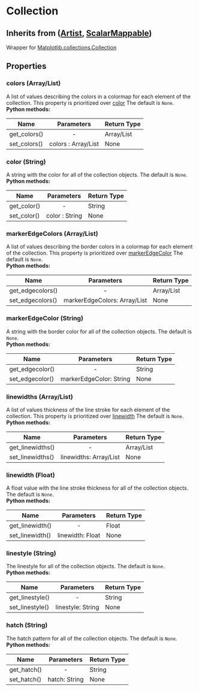# Collection

## Inherits from ([Artist](./artist.md), [ScalarMappable](./scalar_mappable.md))

Wrapper for [Matplotlib.collections.Collection](https://matplotlib.org/3.5.0/api/collections_api.html#matplotlib.collections.Collection)


## Properties

[//]: # (--8<-- [start:collection-props])

### colors (Array/List) 
A list of values describing the colors in a colormap for each element of the collection. This property is prioritized over [color](#color-property)
The default is `None`.<br>
**Python methods:**

| Name | Parameters | Return Type |
| -------------- |:------------------:|---------------|
|get_colors() | - | Array/List |
|set_colors() | colors : Array/List| None |

### color (String) 
A string with the color for all of the collection objects.
The default is `None`.<br>
**Python methods:**

| Name | Parameters | Return Type |
| -------------- |:------------------:|---------------|
|get_color() | - | String |
|set_color() | color : String| None |

### markerEdgeColors (Array/List) 
A list of values describing the border colors in a colormap for each element of the collection. This property is prioritized over [markerEdgeColor](#markeredgecolor-property)
The default is `None`.<br>
**Python methods:**

| Name | Parameters | Return Type |
| -------------- |:------------------:|---------------|
|get_edgecolors() | - | Array/List |
|set_edgecolors() | markerEdgeColors: Array/List| None |

### markerEdgeColor (String) 
A string with the border color for all of the collection objects.
The default is `None`.<br>
**Python methods:**

| Name | Parameters | Return Type |
| -------------- |:------------------:|---------------|
|get_edgecolor() | - | String |
|set_edgecolor() | markerEdgeColor: String| None |

### linewidths (Array/List) 
A list of values thickness of the line stroke for each element of the collection. This property is prioritized over [linewidth](#linewidth-property)
The default is `None`.<br>
**Python methods:**

| Name | Parameters | Return Type |
| -------------- |:------------------:|---------------|
|get_linewidths() | - | Array/List |
|set_linewidths() | linewidths: Array/List| None |

### linewidth (Float) 
A float value with the line stroke thickness for all of the collection objects.
The default is `None`.<br>
**Python methods:**

| Name | Parameters | Return Type |
| -------------- |:------------------:|---------------|
|get_linewidth() | - | Float|
|set_linewidth() | linewidth: Float| None |

### linestyle (String) 
The linestyle for all of the collection objects.
The default is `None`.<br>
**Python methods:**

| Name | Parameters | Return Type |
| -------------- |:------------------:|---------------|
|get_linestyle() | - | String|
|set_linestyle() | linestyle: String| None |

### hatch (String) 
The hatch pattern for all of the collection objects.
The default is `None`.<br>
**Python methods:**

| Name | Parameters | Return Type |
| -------------- |:------------------:|---------------|
|get_hatch() | - | String|
|set_hatch() | hatch: String| None |

[//]: # (--8<-- [end:collection-props])